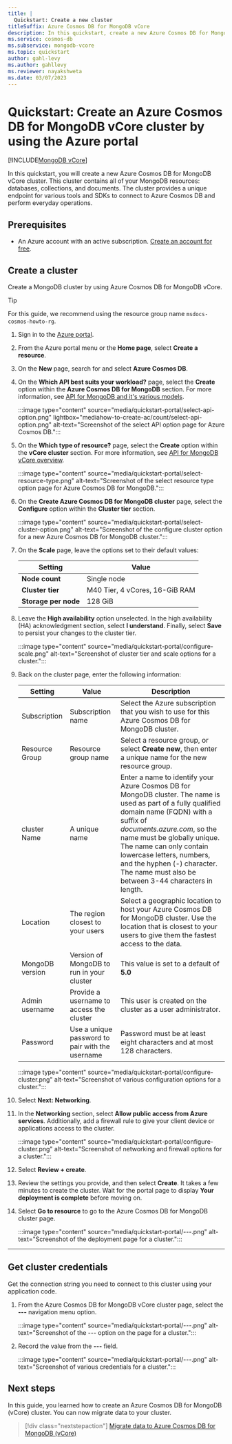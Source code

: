```yaml
---
title: |
  Quickstart: Create a new cluster
titleSuffix: Azure Cosmos DB for MongoDB vCore
description: In this quickstart, create a new Azure Cosmos DB for MongoDB vCore cluster to store databases, collections, and documents by using the Azure portal.
ms.service: cosmos-db
ms.subservice: mongodb-vcore
ms.topic: quickstart
author: gahl-levy
ms.author: gahllevy
ms.reviewer: nayakshweta
ms.date: 03/07/2023
---
```


# Quickstart: Create an Azure Cosmos DB for MongoDB vCore cluster by using the Azure portal

[!INCLUDE[MongoDB vCore](../../includes/appliesto-mongodb-vcore.md)]

In this quickstart, you will create a new Azure Cosmos DB for MongoDB vCore cluster. This cluster contains all of your MongoDB resources: databases, collections, and documents. The cluster provides a unique endpoint for various tools and SDKs to connect to Azure Cosmos DB and perform everyday operations.

## Prerequisites

- An Azure account with an active subscription. [Create an account for free](https://azure.microsoft.com/free).

## Create a cluster

Create a MongoDB cluster by using Azure Cosmos DB for MongoDB vCore.

> [!TIP]
> For this guide, we recommend using the resource group name ``msdocs-cosmos-howto-rg``.

1. Sign in to the [Azure portal](https://portal.azure.com).

1. From the Azure portal menu or the **Home page**, select **Create a resource**.

1. On the **New** page, search for and select **Azure Cosmos DB**.

1. On the **Which API best suits your workload?** page, select the **Create** option within the **Azure Cosmos DB for MongoDB** section. For more information, see [API for MongoDB and it's various models](../choose-model.md).

   :::image type="content" source="media/quickstart-portal/select-api-option.png" lightbox="mediahow-to-create-ac/count/select-api-option.png" alt-text="Screenshot of the select API option page for Azure Cosmos DB.":::

1. On the **Which type of resource?** page, select the **Create** option within the **vCore cluster** section. For more information, see [API for MongoDB vCore overview](introduction.md).

    :::image type="content" source="media/quickstart-portal/select-resource-type.png" alt-text="Screenshot of the select resource type option page for Azure Cosmos DB for MongoDB.":::

1. On the **Create Azure Cosmos DB for MongoDB cluster** page, select the **Configure** option within the **Cluster tier** section.

    :::image type="content" source="media/quickstart-portal/select-cluster-option.png" alt-text="Screenshot of the configure cluster option for a new Azure Cosmos DB for MongoDB cluster.":::

1. On the **Scale** page, leave the options set to their default values:

    | Setting | Value |
    | --- | --- |
    | **Node count** | Single node |
    | **Cluster tier** | M40 Tier, 4 vCores, 16-GiB RAM |
    | **Storage per node** | 128 GiB |

1. Leave the **High availability** option unselected. In the high availability (HA) acknowledgment section, select **I understand**. Finally, select **Save** to persist your changes to the cluster tier.

    :::image type="content" source="media/quickstart-portal/configure-scale.png" alt-text="Screenshot of cluster tier and scale options for a cluster.":::

1. Back on the cluster page, enter the following information:

    | Setting | Value | Description |
    | --- | --- | --- |
    | Subscription | Subscription name | Select the Azure subscription that you wish to use for this Azure Cosmos DB for MongoDB cluster. |
    | Resource Group | Resource group name | Select a resource group, or select **Create new**, then enter a unique name for the new resource group. |
    | cluster Name | A unique name | Enter a name to identify your Azure Cosmos DB for MongoDB cluster. The name is used as part of a fully qualified domain name (FQDN) with a suffix of *documents.azure.com*, so the name must be globally unique. The name can only contain lowercase letters, numbers, and the hyphen (-) character. The name must also be between 3-44 characters in length. |
    | Location | The region closest to your users | Select a geographic location to host your Azure Cosmos DB for MongoDB cluster. Use the location that is closest to your users to give them the fastest access to the data. |
    | MongoDB version | Version of MongoDB to run in your cluster |  This value is set to a default of **5.0** |
    | Admin username | Provide a username to access the cluster | This user is created on the cluster as a user administrator. |
    | Password | Use a unique password to pair with the username | Password must be at least eight characters and at most 128 characters. |

    :::image type="content" source="media/quickstart-portal/configure-cluster.png" alt-text="Screenshot of various configuration options for a cluster.":::

1. Select **Next: Networking**.

1. In the **Networking** section, select **Allow public access from Azure services**. Additionally, add a firewall rule to give your client device or applications access to the cluster.

    :::image type="content" source="media/quickstart-portal/configure-cluster.png" alt-text="Screenshot of networking and firewall options for a cluster.":::

1. Select **Review + create**.

1. Review the settings you provide, and then select **Create**. It takes a few minutes to create the cluster. Wait for the portal page to display **Your deployment is complete** before moving on.

1. Select **Go to resource** to go to the Azure Cosmos DB for MongoDB cluster page.

   :::image type="content" source="media/quickstart-portal/---.png" alt-text="Screenshot of the deployment page for a cluster.":::

---

## Get cluster credentials

Get the connection string you need to connect to this cluster using your application code.

1. From the Azure Cosmos DB for MongoDB vCore cluster page, select the **---** navigation menu option.

   :::image type="content" source="media/quickstart-portal/---.png" alt-text="Screenshot of the --- option on the page for a cluster.":::

1. Record the value from the **---** field.

   :::image type="content" source="media/quickstart-portal/---.png" alt-text="Screenshot of various credentials for a cluster.":::

## Next steps

In this guide, you learned how to create an Azure Cosmos DB for MongoDB (vCore) cluster. You can now migrate data to your cluster.

> [!div class="nextstepaction"]
> [Migrate data to Azure Cosmos DB for MongoDB (vCore)](how-to-migrate-data.md)
